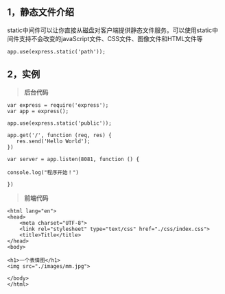 ## 1，静态文件介绍

static中间件可以让你直接从磁盘对客户端提供静态文件服务。可以使用static中间件支持不会改变的javaScript文件、CSS文件、图像文件和HTML文件等

```
app.use(express.static('path'));
```

## 2，实例

> **后台代码**

```
var express = require('express');
var app = express();

app.use(express.static('public'));

app.get('/', function (req, res) {
   res.send('Hello World');
})

var server = app.listen(8081, function () {

console.log("程序开始！")

})
```

> **前端代码**

```
<html lang="en">
<head>
    <meta charset="UTF-8">
    <link rel="stylesheet" type="text/css" href="./css/index.css">
    <title>Title</title>
</head>
<body>

<h1>一个表情图</h1>
<img src="./images/mm.jpg">

</body>
</html>
```

